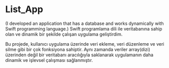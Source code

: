 # List_App
(I developed an application that has a database and works dynamically with Swift programming language.) Swift programlama dili ile veritabanına sahip olan ve dinamik bir şekilde çalışan uygulama geliştirdim.

Bu projede, kullanıcı uygulama üzerinde veri ekleme, veri düzenleme ve veri silme gibi bir çok fonksiyona sahiptir. 
Aynı zamanda veriler array(dizi) üzerinden değil bir veritabanı aracılığıyla saklanarak uygulamanın daha dinamik ve işlevsel çalışması sağlanmıştır.
